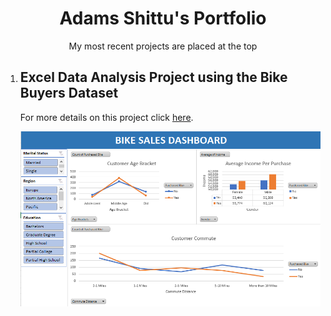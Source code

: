 <h1 align="center">Adams Shittu's Portfolio</h1>
<p align="center">My most recent projects are placed at the top</p>

<ol>
  
  <li>
    <h2>Excel Data Analysis Project using the Bike Buyers Dataset</h2>
    <p><span>For more details on this project click </span><a target="_blank" href="https://github.com/shittuadams/excel-data-analysis-project-on-bike-buyers-dataset/blob/main/README.md">here</a>.</p>
    <img src="images/bike-buyers-dashboard-image.png">
    
  </li>
  
  
</ol>

